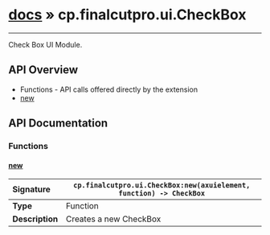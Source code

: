 # [docs](index.md) » cp.finalcutpro.ui.CheckBox
---

Check Box UI Module.

## API Overview
* Functions - API calls offered directly by the extension
 * [new](#new)

## API Documentation

### Functions

#### [new](#new)
| <span style="float: left;">**Signature**</span> | <span style="float: left;">`cp.finalcutpro.ui.CheckBox:new(axuielement, function) -> CheckBox` </span>                                                          |
| -----------------------------------------------------|---------------------------------------------------------------------------------------------------------|
| **Type**                                             | Function                                                                                         |
| **Description**                                      | Creates a new CheckBox                                                                                         |

